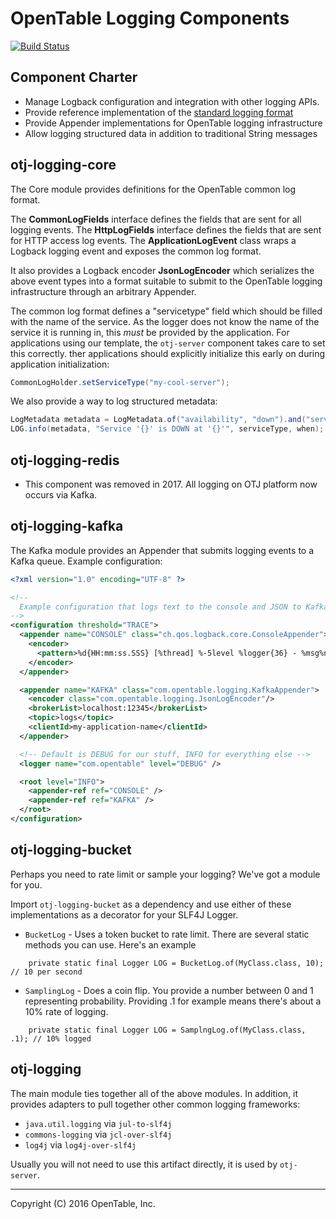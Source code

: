 OpenTable Logging Components
============================

[![Build Status](https://travis-ci.org/opentable/otj-logging.svg)](https://travis-ci.org/opentable/otj-logging)

Component Charter
-----------------

* Manage Logback configuration and integration with other logging APIs.
* Provide reference implementation of the 
[standard logging format](https://wiki.otcorp.opentable.com:8443/display/CP/Log+Proposals)
* Provide Appender implementations for OpenTable logging infrastructure
* Allow logging structured data in addition to traditional String messages

otj-logging-core
----------------

The Core module provides definitions for the OpenTable common log format.

The __CommonLogFields__ interface defines the fields that are sent for all logging events.
The __HttpLogFields__ interface defines the fields that are sent for HTTP access log events.
The __ApplicationLogEvent__ class wraps a Logback logging event and exposes the common log format.

It also provides a Logback encoder __JsonLogEncoder__ which serializes the above event types
into a format suitable to submit to the OpenTable logging infrastructure through an arbitrary Appender.

The common log format defines a "servicetype" field which should be filled with the name of the service.
As the logger does not know the name of the service it is running in, this *must* be provided by the application.
For applications using our template, the `otj-server` component takes care to set this correctly.
ther applications should explicitly initialize this early on during application initialization:

```java
CommonLogHolder.setServiceType("my-cool-server");
```

We also provide a way to log structured metadata:

```java
LogMetadata metadata = LogMetadata.of("availability", "down").and("serviceType", serviceType);
LOG.info(metadata, "Service '{}' is DOWN at '{}'", serviceType, when);
```

otj-logging-redis
----------------
* This component was removed in 2017. All logging on OTJ platform now occurs via Kafka.

otj-logging-kafka
-----------------

The Kafka module provides an Appender that submits logging events to a Kafka queue.  Example configuration:

```xml
<?xml version="1.0" encoding="UTF-8" ?>

<!--
  Example configuration that logs text to the console and JSON to Kafka
-->
<configuration threshold="TRACE">
  <appender name="CONSOLE" class="ch.qos.logback.core.ConsoleAppender">
    <encoder>
      <pattern>%d{HH:mm:ss.SSS} [%thread] %-5level %logger{36} - %msg%n</pattern>
    </encoder>
  </appender>

  <appender name="KAFKA" class="com.opentable.logging.KafkaAppender">
    <encoder class="com.opentable.logging.JsonLogEncoder"/>
    <brokerList>localhost:12345</brokerList>
    <topic>logs</topic>
    <clientId>my-application-name</clientId>
  </appender>

  <!-- Default is DEBUG for our stuff, INFO for everything else -->
  <logger name="com.opentable" level="DEBUG" />

  <root level="INFO">
    <appender-ref ref="CONSOLE" />
    <appender-ref ref="KAFKA" />
  </root>
</configuration>

```

otj-logging-bucket
-----------
Perhaps you need to rate limit or sample your logging? We've got a module for you.

Import `otj-logging-bucket` as a dependency and use either of these implementations as a decorator
for your SLF4J Logger.

* `BucketLog` - Uses a token bucket to rate limit. There are several static methods you can use. Here's an
example

```
    private static final Logger LOG = BucketLog.of(MyClass.class, 10); // 10 per second
```

* `SamplingLog` - Does a coin flip. You provide a number between 0 and 1 representing probability. Providing
.1 for example means there's about a 10% rate of logging.


```
    private static final Logger LOG = SamplngLog.of(MyClass.class, .1); // 10% logged
```


otj-logging
-----------

The main module ties together all of the above modules.  In addition, it provides adapters to pull
together other common logging frameworks:

* `java.util.logging` via `jul-to-slf4j`
* `commons-logging` via `jcl-over-slf4j`
* `log4j` via `log4j-over-slf4j`

Usually you will not need to use this artifact directly, it is used by `otj-server`.

----
Copyright (C) 2016 OpenTable, Inc.
